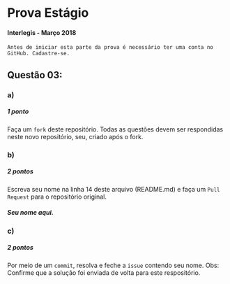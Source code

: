 # Prova Estágio 
#### Interlegis - Março 2018

`Antes de iniciar esta parte da prova é necessário ter uma conta no GitHub. Cadastre-se.`

## Questão 03:

### a)
##### 1 ponto

Faça um `fork` deste repositório. Todas as questões devem ser respondidas neste novo repositório, seu, criado após o fork. 

### b)
##### 2 pontos

Escreva seu nome na linha 14 deste arquivo (README.md) e faça um `Pull Request` para o repositório original.

##### Seu nome aqui.

### c)
##### 2 pontos

Por meio de um `commit`, resolva e feche a `issue` contendo seu nome. Obs: Confirme que a solução foi enviada de volta para este respositório.
